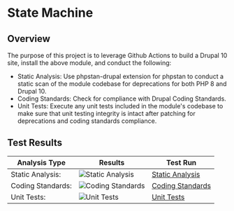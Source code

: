 # State Machine

## Overview

The purpose of this project is to leverage Github Actions to build a Drupal 10 site, install the above module, and conduct the following:

* Static Analysis:  Use phpstan-drupal extension for phpstan to conduct a static scan of the module codebase for deprecations for both PHP 8 and Drupal 10.
* Coding Standards:  Check for compliance with Drupal Coding Standards.
* Unit Tests:  Execute any unit tests included in the module's codebase to make sure that unit testing integrity is intact after patching for deprecations and coding standards compliance.

## Test Results

| Analysis Type | Results | Test Run |
| ----- | ----- | ----- |
| Static Analysis: | ![Static Analysis](https://github.com/Drupal-10-Compatibility/state_machine/actions/workflows/static_analysis.yml/badge.svg) | [Static Analysis](https://github.com/Drupal-10-Compatibility/state_machine/actions/workflows/static_analysis.yml) |
| Coding Standards: | ![Coding Standards](https://github.com/Drupal-10-Compatibility/state_machine/actions/workflows/coding_standards.yml/badge.svg) | [Coding Standards](https://github.com/Drupal-10-Compatibility/state_machine/actions/workflows/coding_standards.yml) |
| Unit Tests: | ![Unit Tests](https://github.com/Drupal-10-Compatibility/state_machine/actions/workflows/unit_tests.yml/badge.svg) | [Unit Tests](https://github.com/Drupal-10-Compatibility/state_machine/actions/workflows/unit_tests.yml) |
